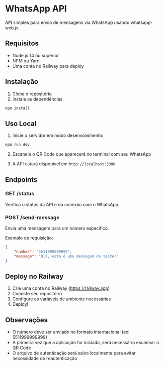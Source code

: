 # WhatsApp API

API simples para envio de mensagens via WhatsApp usando whatsapp-web.js.

## Requisitos

- Node.js 14 ou superior
- NPM ou Yarn
- Uma conta no Railway para deploy

## Instalação

1. Clone o repositório
2. Instale as dependências:
```bash
npm install
```

## Uso Local

1. Inicie o servidor em modo desenvolvimento:
```bash
npm run dev
```

2. Escaneie o QR Code que aparecerá no terminal com seu WhatsApp

3. A API estará disponível em `http://localhost:3000`

## Endpoints

### GET /status
Verifica o status da API e da conexão com o WhatsApp.

### POST /send-message
Envia uma mensagem para um número específico.

Exemplo de requisição:
```json
{
    "number": "5511999999999",
    "message": "Olá, esta é uma mensagem de teste!"
}
```

## Deploy no Railway

1. Crie uma conta no Railway (https://railway.app)
2. Conecte seu repositório
3. Configure as variáveis de ambiente necessárias
4. Deploy!

## Observações

- O número deve ser enviado no formato internacional (ex: 5511999999999)
- A primeira vez que a aplicação for iniciada, será necessário escanear o QR Code
- O arquivo de autenticação será salvo localmente para evitar necessidade de reautenticação 